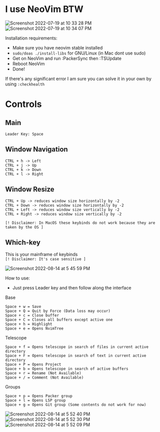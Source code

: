 # I use NeoVim BTW

![Screenshot 2022-07-19 at 10 33 28 PM](https://user-images.githubusercontent.com/30930688/179842099-584f9ecd-cba3-486e-9814-aae06f32ad40.png)
![Screenshot 2022-07-19 at 10 34 07 PM](https://user-images.githubusercontent.com/30930688/179842115-1dc2ba6f-9a3d-4e51-a7da-29a8659574d0.png)

Installation requirements:
- Make sure you have neovim stable installed
- `sudo/doas ./install-libs` for GNU/Linux (in Mac dont use sudo)
- Get on NeoVim and run :PackerSync then :TSUpdate
- Reboot NeoVim
- Done!


If there's any significant error I am sure you can solve it in your own by using `:checkhealth`

# Controls

## Main
```
Leader Key: Space 
```

## Window Navigation
```
CTRL + h -> Left
CTRL + j -> Up
CTRL + k -> Down
CTRL + l -> Right
```

## Window Resize
```
CTRL + Up -> reduces window size horizontally by -2
CTRL + Down -> reduces window size horizontally by -2
CTRL + Left -> reduces window size vertically by -2
CTRL + Right -> reduces window size vertically by -2
```
`[! Disclaimer: In MacOS these keybinds do not work because they are taken by the OS ]`


## Which-key
This is your mainframe of keybinds <br>
`[! Disclaimer: It's case sensitive ]`

![Screenshot 2022-08-14 at 5 45 59 PM](https://user-images.githubusercontent.com/30930688/184542493-4be476dc-4359-4e2c-b8ad-9f293c49581e.png)


How to use:
- Just press Leader key and then follow along the interface

Base 
```
Space + w = Save 
Space + Q = Quit by Force (Data loss may occur)
Space + c = Close buffer
Space + C = Closes all buffers except active one
Space + h = Highlight
Space + e = Opens NvimTree
```

Telescope
```
Space + f = Opens telescope in search of files in current active directory
Space + F = Opens telescope in search of text in current active directory
Space + P = Opens Project 
Space + b = Opens telescope in search of active buffers
Space + r = Rename (Not Available)
Space + / = Comment (Not Available)
```

Groups
```
Space + p = Opens Packer group
Space + l = Opens LSP group
Space + g = Opens Git group (Some contents do not work for now)
```
![Screenshot 2022-08-14 at 5 52 40 PM](https://user-images.githubusercontent.com/30930688/184542556-2fdaf467-1dd9-4f2c-ae18-6f39861735a3.png)
![Screenshot 2022-08-14 at 5 52 30 PM](https://user-images.githubusercontent.com/30930688/184542539-43303147-0e46-404a-9ae1-7a8bc795fd64.png)
![Screenshot 2022-08-14 at 5 52 09 PM](https://user-images.githubusercontent.com/30930688/184542525-353ff9b9-a49c-48c3-8e86-a8dab29d7d85.png)


